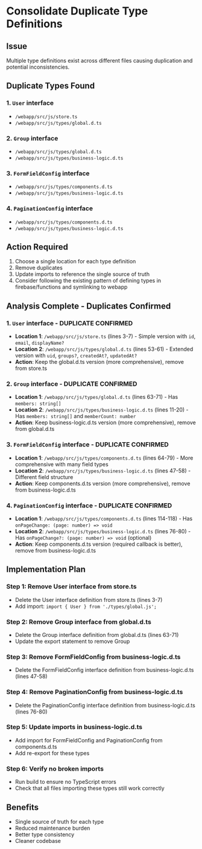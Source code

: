 # Consolidate Duplicate Type Definitions

## Issue
Multiple type definitions exist across different files causing duplication and potential inconsistencies.

## Duplicate Types Found

### 1. `User` interface
- `/webapp/src/js/store.ts`
- `/webapp/src/js/types/global.d.ts`

### 2. `Group` interface  
- `/webapp/src/js/types/global.d.ts`
- `/webapp/src/js/types/business-logic.d.ts`

### 3. `FormFieldConfig` interface
- `/webapp/src/js/types/components.d.ts`
- `/webapp/src/js/types/business-logic.d.ts`

### 4. `PaginationConfig` interface
- `/webapp/src/js/types/components.d.ts`
- `/webapp/src/js/types/business-logic.d.ts`

## Action Required
1. Choose a single location for each type definition
2. Remove duplicates
3. Update imports to reference the single source of truth
4. Consider following the existing pattern of defining types in firebase/functions and symlinking to webapp

## Analysis Complete - Duplicates Confirmed

### 1. `User` interface - DUPLICATE CONFIRMED
- **Location 1**: `/webapp/src/js/store.ts` (lines 3-7) - Simple version with `id`, `email`, `displayName?`
- **Location 2**: `/webapp/src/js/types/global.d.ts` (lines 53-61) - Extended version with `uid`, `groups?`, `createdAt?`, `updatedAt?`
- **Action**: Keep the global.d.ts version (more comprehensive), remove from store.ts

### 2. `Group` interface - DUPLICATE CONFIRMED  
- **Location 1**: `/webapp/src/js/types/global.d.ts` (lines 63-71) - Has `members: string[]`
- **Location 2**: `/webapp/src/js/types/business-logic.d.ts` (lines 11-20) - Has `members: string[]` and `memberCount: number`
- **Action**: Keep business-logic.d.ts version (more comprehensive), remove from global.d.ts

### 3. `FormFieldConfig` interface - DUPLICATE CONFIRMED
- **Location 1**: `/webapp/src/js/types/components.d.ts` (lines 64-79) - More comprehensive with many field types
- **Location 2**: `/webapp/src/js/types/business-logic.d.ts` (lines 47-58) - Different field structure
- **Action**: Keep components.d.ts version (more comprehensive), remove from business-logic.d.ts

### 4. `PaginationConfig` interface - DUPLICATE CONFIRMED
- **Location 1**: `/webapp/src/js/types/components.d.ts` (lines 114-118) - Has `onPageChange: (page: number) => void`
- **Location 2**: `/webapp/src/js/types/business-logic.d.ts` (lines 76-80) - Has `onPageChange?: (page: number) => void` (optional)
- **Action**: Keep components.d.ts version (required callback is better), remove from business-logic.d.ts

## Implementation Plan

### Step 1: Remove User interface from store.ts
- Delete the User interface definition from store.ts (lines 3-7)
- Add import: `import { User } from './types/global.js';`

### Step 2: Remove Group interface from global.d.ts
- Delete the Group interface definition from global.d.ts (lines 63-71)
- Update the export statement to remove Group

### Step 3: Remove FormFieldConfig from business-logic.d.ts
- Delete the FormFieldConfig interface definition from business-logic.d.ts (lines 47-58)

### Step 4: Remove PaginationConfig from business-logic.d.ts
- Delete the PaginationConfig interface definition from business-logic.d.ts (lines 76-80)

### Step 5: Update imports in business-logic.d.ts
- Add import for FormFieldConfig and PaginationConfig from components.d.ts
- Add re-export for these types

### Step 6: Verify no broken imports
- Run build to ensure no TypeScript errors
- Check that all files importing these types still work correctly

## Benefits
- Single source of truth for each type
- Reduced maintenance burden
- Better type consistency
- Cleaner codebase